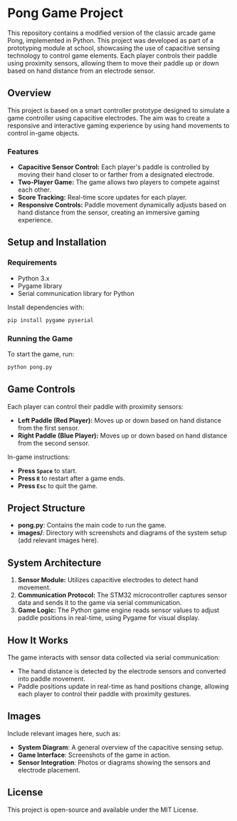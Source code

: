 # Pong Game Project

This repository contains a modified version of the classic arcade game Pong, implemented in Python. This project was developed as part of a prototyping module at school, showcasing the use of capacitive sensing technology to control game elements. Each player controls their paddle using proximity sensors, allowing them to move their paddle up or down based on hand distance from an electrode sensor.

## Overview

This project is based on a smart controller prototype designed to simulate a game controller using capacitive electrodes. The aim was to create a responsive and interactive gaming experience by using hand movements to control in-game objects.

### Features
- **Capacitive Sensor Control:** Each player's paddle is controlled by moving their hand closer to or farther from a designated electrode.
- **Two-Player Game:** The game allows two players to compete against each other.
- **Score Tracking:** Real-time score updates for each player.
- **Responsive Controls:** Paddle movement dynamically adjusts based on hand distance from the sensor, creating an immersive gaming experience.

## Setup and Installation

### Requirements
- Python 3.x
- Pygame library
- Serial communication library for Python

Install dependencies with:
```bash
pip install pygame pyserial
```

### Running the Game
To start the game, run:
```bash
python pong.py
```

## Game Controls
Each player can control their paddle with proximity sensors:
- **Left Paddle (Red Player):** Moves up or down based on hand distance from the first sensor.
- **Right Paddle (Blue Player):** Moves up or down based on hand distance from the second sensor.

In-game instructions:
- **Press `Space`** to start.
- **Press `R`** to restart after a game ends.
- **Press `Esc`** to quit the game.

## Project Structure

- **pong.py**: Contains the main code to run the game.
- **images/**: Directory with screenshots and diagrams of the system setup (add relevant images here).

## System Architecture

1. **Sensor Module:** Utilizes capacitive electrodes to detect hand movement.
2. **Communication Protocol:** The STM32 microcontroller captures sensor data and sends it to the game via serial communication.
3. **Game Logic:** The Python game engine reads sensor values to adjust paddle positions in real-time, using Pygame for visual display.

## How It Works

The game interacts with sensor data collected via serial communication:
- The hand distance is detected by the electrode sensors and converted into paddle movement.
- Paddle positions update in real-time as hand positions change, allowing each player to control their paddle with proximity gestures.

## Images
Include relevant images here, such as:
- **System Diagram**: A general overview of the capacitive sensing setup.
- **Game Interface**: Screenshots of the game in action.
- **Sensor Integration**: Photos or diagrams showing the sensors and electrode placement.

## License
This project is open-source and available under the MIT License.
